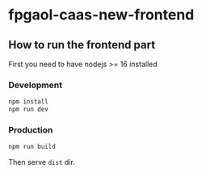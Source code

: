 # fpgaol-caas-new-frontend

## How to run the frontend part

First you need to have nodejs >= 16 installed

### Development

```bash
npm install
npm run dev
```

### Production

```bash
npm run build
```

Then serve `dist` dir.
